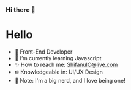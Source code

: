 ### Hi there 👋

<!--
**shifanul/shifanul** is a ✨ _special_ ✨ repository because its `README.md` (this file) appears on your GitHub profile.

Here are some ideas to get you started:

- 🔭 I’m currently working on ...
- 🌱 I’m currently learning ...
- 👯 I’m looking to collaborate on ...
- 🤔 I’m looking for help with ...
- 💬 Ask me about ...
- 📫 How to reach me: ...
- 😄 Pronouns: ...
- ⚡ Fun fact: ...
-->

# Hello
- 💾 Front-End Developer
- 🎷  I’m currently learning Javascript
- ✨   How to reach me: ShifanulC@live.com
- ❄️    Knowledgeable in: UI/UX Design
- 🔋      Note: I'm a big nerd, and I love being one!
